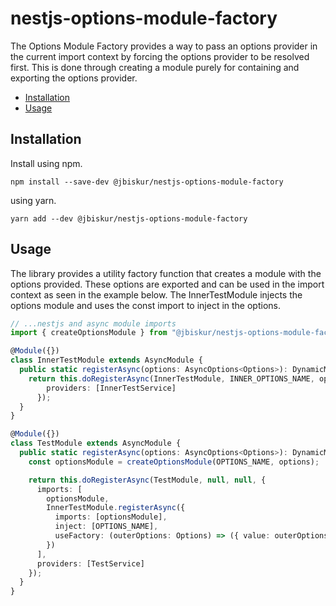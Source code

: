 # nestjs-options-module-factory

The Options Module Factory provides a way to pass an options provider in the current import context by forcing the options provider to be resolved first. This is done through creating a module purely for containing and exporting the options provider.

[TOC]: # "## Table of Contents"
- [Installation](#installation)
- [Usage](#usage)

## Installation
Install using npm.

```npm  
npm install --save-dev @jbiskur/nestjs-options-module-factory
```

using yarn.
```yarn  
yarn add --dev @jbiskur/nestjs-options-module-factory
```

## Usage

The library provides a utility factory function that creates a module with the options provided. These options are exported and can be used in the import context as seen in the example below. The InnerTestModule injects the options module and uses the const import to inject in the options.

```typescript
// ...nestjs and async module imports
import { createOptionsModule } from "@jbiskur/nestjs-options-module-factory";

@Module({})
class InnerTestModule extends AsyncModule {
  public static registerAsync(options: AsyncOptions<Options>): DynamicModule {
    return this.doRegisterAsync(InnerTestModule, INNER_OPTIONS_NAME, options,{
        providers: [InnerTestService]
      });
  }
}

@Module({})
class TestModule extends AsyncModule {
  public static registerAsync(options: AsyncOptions<Options>): DynamicModule {
    const optionsModule = createOptionsModule(OPTIONS_NAME, options);

    return this.doRegisterAsync(TestModule, null, null, {
      imports: [
        optionsModule,
        InnerTestModule.registerAsync({
          imports: [optionsModule],
          inject: [OPTIONS_NAME],
          useFactory: (outerOptions: Options) => ({ value: outerOptions.value })
        })
      ],
      providers: [TestService]
    });
  }
}
```
